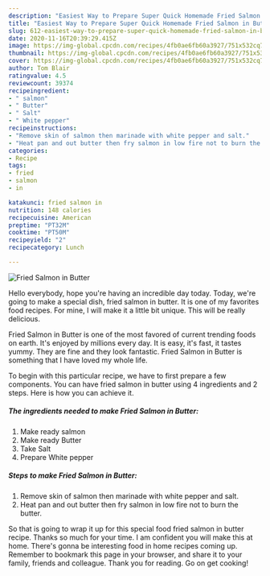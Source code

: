 ```yaml
---
description: "Easiest Way to Prepare Super Quick Homemade Fried Salmon in Butter"
title: "Easiest Way to Prepare Super Quick Homemade Fried Salmon in Butter"
slug: 612-easiest-way-to-prepare-super-quick-homemade-fried-salmon-in-butter
date: 2020-11-16T20:39:29.415Z
image: https://img-global.cpcdn.com/recipes/4fb0ae6fb60a3927/751x532cq70/fried-salmon-in-butter-recipe-main-photo.jpg
thumbnail: https://img-global.cpcdn.com/recipes/4fb0ae6fb60a3927/751x532cq70/fried-salmon-in-butter-recipe-main-photo.jpg
cover: https://img-global.cpcdn.com/recipes/4fb0ae6fb60a3927/751x532cq70/fried-salmon-in-butter-recipe-main-photo.jpg
author: Tom Blair
ratingvalue: 4.5
reviewcount: 39374
recipeingredient:
- " salmon"
- " Butter"
- " Salt"
- " White pepper"
recipeinstructions:
- "Remove skin of salmon then marinade with white pepper and salt."
- "Heat pan and out butter then fry salmon in low fire not to burn the butter."
categories:
- Recipe
tags:
- fried
- salmon
- in

katakunci: fried salmon in 
nutrition: 148 calories
recipecuisine: American
preptime: "PT32M"
cooktime: "PT50M"
recipeyield: "2"
recipecategory: Lunch

---
```



![Fried Salmon in Butter](https://img-global.cpcdn.com/recipes/4fb0ae6fb60a3927/751x532cq70/fried-salmon-in-butter-recipe-main-photo.jpg)

Hello everybody, hope you're having an incredible day today. Today, we're going to make a special dish, fried salmon in butter. It is one of my favorites food recipes. For mine, I will make it a little bit unique. This will be really delicious.

Fried Salmon in Butter is one of the most favored of current trending foods on earth. It's enjoyed by millions every day. It is easy, it's fast, it tastes yummy. They are fine and they look fantastic. Fried Salmon in Butter is something that I have loved my whole life.




To begin with this particular recipe, we have to first prepare a few components. You can have fried salmon in butter using 4 ingredients and 2 steps. Here is how you can achieve it.

<!--inarticleads1-->

##### The ingredients needed to make Fried Salmon in Butter:

1. Make ready  salmon
1. Make ready  Butter
1. Take  Salt
1. Prepare  White pepper




<!--inarticleads2-->

##### Steps to make Fried Salmon in Butter:

1. Remove skin of salmon then marinade with white pepper and salt.
1. Heat pan and out butter then fry salmon in low fire not to burn the butter.




So that is going to wrap it up for this special food fried salmon in butter recipe. Thanks so much for your time. I am confident you will make this at home. There's gonna be interesting food in home recipes coming up. Remember to bookmark this page in your browser, and share it to your family, friends and colleague. Thank you for reading. Go on get cooking!
